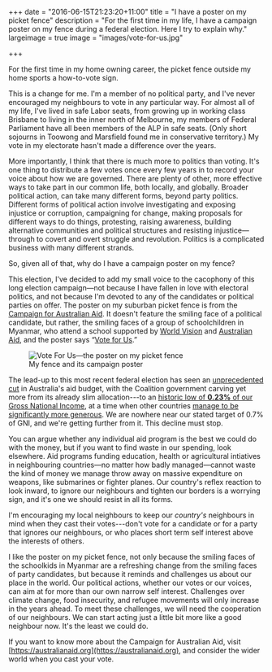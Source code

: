+++
date = "2016-06-15T21:23:20+11:00"
title = "I have a poster on my picket fence"
description = "For the first time in my life, I have a campaign poster on my fence during a federal election. Here I try to explain why."
largeimage = true
image = "images/vote-for-us.jpg"

+++

For the first time in my home owning career, the picket fence outside my home sports a how-to-vote sign. 

This is a change for me. I'm a member of no political party, and I've never encouraged my neighbours to vote in any particular way. For almost all of my life, I've lived in safe Labor seats, from growing up in working class Brisbane to living in the inner north of Melbourne, my members of Federal Parliament have all been members of the ALP in safe seats. (Only short sojourns in Toowong and Marsfield found me in conservative territory.) My vote in my electorate hasn't made a difference over the years. 

More importantly, I think that there is much more to politics than voting. It's one thing to distribute a few votes once every few years in to record your voice about how we are governed. There are plenty of other, more effective ways to take part in our common life, both locally, and globally. Broader political action, can take many different forms, beyond party politics. Different forms of political action involve investigating and exposing injustice or corruption, campaigning for change, making proposals for different ways to do things, protesting, raising awareness, building alternative communities and political structures and resisting injustice—through to covert and overt struggle and revolution. Politics is a complicated business with many different strands.

So, given all of that, why do I have a campaign poster on my fence?

<!--more-->

This election, I’ve decided to add my small voice to the cacophony of this long election campaign—not because I have fallen in love with electoral politics, and not because I'm devoted to any of the candidates or political parties on offer. The poster on my suburban picket fence is from the [Campaign for Australian Aid](https://austrlaianaid.org/). It doesn't feature the smiling face of a political candidate, but rather, the smiling faces of a group of schoolchildren in Myanmar, who attend a school supported by [World Vision](https://www.worldvision.com.au/) and [Australian Aid](http://australianaid.org/), and the poster says “[Vote for Us](https://australianaid.org/pledge).” 

<figure>
	<img src="/images/vote-for-us.jpg" alt="Vote For Us—the poster on my picket fence">
	<figcaption>My fence and its campaign poster</figcaption>
</figure>

The lead-up to this most recent federal election has seen an [unprecedented cut](https://stoptheclock.org.au) in Australia's aid budget, with the Coalition government carving yet more from its already slim allocation---to an [historic low of <b>0.23%</b> of our Gross National Income](http://www.theguardian.com/australia-news/2016/may/04/budget-cut-of-224m-leaves-foreign-aid-at-record-low-say-aid-groups), at a time when other countries [manage to be significantly more generous](https://theconversation.com/savage-budget-cuts-pull-australia-down-in-foreign-aid-rankings-58854). We are nowhere near our stated  target of 0.7% of GNI, and we're getting further from it. This decline must stop. 

You can argue whether any individual aid program is the best we could do with the money, but if you want to find waste in our spending, look elsewhere. Aid programs funding education, health or agricultural intiatives in neighbouring countries—no matter how badly managed—cannot waste the kind of money we manage throw away on massive expenditure on weapons, like submarines or fighter planes. Our country's reflex reaction to look inward, to ignore our neighbours and tighten our borders is a worrying sign, and it's one we should resist in all its forms. 

I'm encouraging my local neighbours to keep our <em>country's</em> neighbours in mind when they cast their votes---don't vote for a candidate or for a party that ignores our neighbours, or who places short term self interest above the interests of others.

I like the poster on my picket fence, not only because the smiling faces of the schoolkids in Myanmar are a refreshing change from the smiling faces of party candidates, but because it reminds and challenges us about our place in the world. Our political actions, whether our votes or our voices, can aim at for more than our own narrow self interest. Challenges over climate change, food insecurity, and refugee movements will only increase in the years ahead. To meet these challenges, we will need the cooperation of our neighbours.  We can start acting just a little bit more like a good neighbour now. It's the least we could do.

If you want to know more about the Campaign for Australian Aid, visit [https://australianaid.org](https://australianaid.org), and consider the wider world when you cast your vote.

